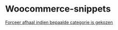 # Woocommerce-snippets

[Forceer afhaal indien bepaalde categorie is gekozen](../blob/master/forceer-afhaal-bij-bepaalde-categorie)
